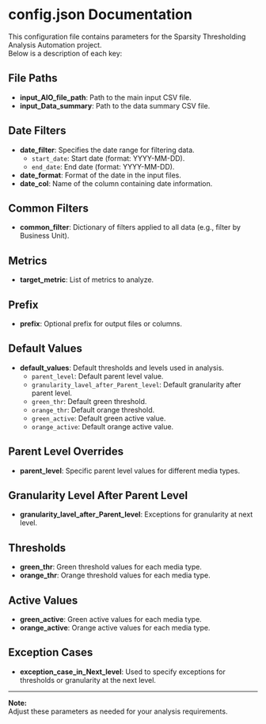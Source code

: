 # config.json Documentation

This configuration file contains parameters for the Sparsity Thresholding Analysis Automation project.  
Below is a description of each key:

## File Paths
- **input_AIO_file_path**: Path to the main input CSV file.
- **input_Data_summary**: Path to the data summary CSV file.

## Date Filters
- **date_filter**: Specifies the date range for filtering data.
  - `start_date`: Start date (format: YYYY-MM-DD).
  - `end_date`: End date (format: YYYY-MM-DD).
- **date_format**: Format of the date in the input files.
- **date_col**: Name of the column containing date information.

## Common Filters
- **common_filter**: Dictionary of filters applied to all data (e.g., filter by Business Unit).

## Metrics
- **target_metric**: List of metrics to analyze.

## Prefix
- **prefix**: Optional prefix for output files or columns.

## Default Values
- **default_values**: Default thresholds and levels used in analysis.
  - `parent_level`: Default parent level value.
  - `granularity_lavel_after_Parent_level`: Default granularity after parent level.
  - `green_thr`: Default green threshold.
  - `orange_thr`: Default orange threshold.
  - `green_active`: Default green active value.
  - `orange_active`: Default orange active value.

## Parent Level Overrides
- **parent_level**: Specific parent level values for different media types.

## Granularity Level After Parent Level
- **granularity_lavel_after_Parent_level**: Exceptions for granularity at next level.

## Thresholds
- **green_thr**: Green threshold values for each media type.
- **orange_thr**: Orange threshold values for each media type.

## Active Values
- **green_active**: Green active values for each media type.
- **orange_active**: Orange active values for each media type.

## Exception Cases
- **exception_case_in_Next_level**: Used to specify exceptions for thresholds or granularity at the next level.

---

**Note:**  
Adjust these parameters as needed for your analysis requirements.
